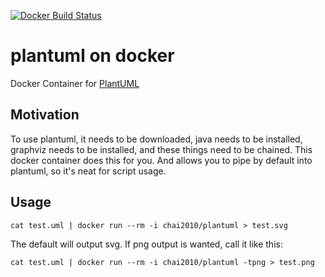 [![Docker Build Status](https://img.shields.io/docker/build/chai2010/plantuml.svg)](https://hub.docker.com/r/chai2010/plantuml/)

# plantuml on docker

Docker Container for [PlantUML](http://plantuml.com)

## Motivation

To use plantuml, it needs to be downloaded, java needs to be installed, graphviz needs to be installed, and these things need to be chained.
This docker container does this for you. And allows you to pipe by default into plantuml, so it's neat for script usage.

## Usage

```
cat test.uml | docker run --rm -i chai2010/plantuml > test.svg
```

The default will output svg. If png output is wanted, call it like this:

```
cat test.uml | docker run --rm -i chai2010/plantuml -tpng > test.png
```
